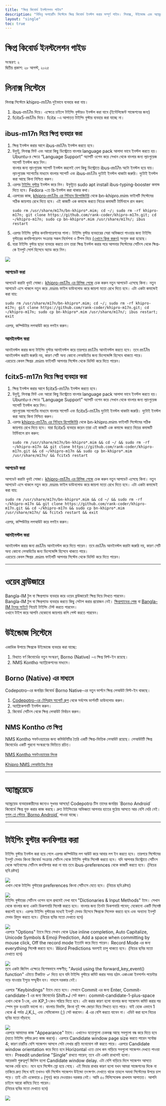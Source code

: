 ```yaml
---
title: "ক্ষিপ্র কিবোর্ড ইনস্টলেশন গাইড"
description: "বিভিন্ন অপারেটিং সিস্টেমে ক্ষিপ্র কিবোর্ড ইনস্টল করার সম্পূর্ণ গাইড। লিনাক্স, উইন্ডোজ এবং অ্যান্ড্রয়েডে ক্ষিপ্র সেটআপ করুন।"
layout: "single"
toc: true
---
```


# ক্ষিপ্র কিবোর্ড ইনস্টলেশন গাইড

সংস্করণ: ২  
দ্বিতীয় প্রকাশ: ২৮ আগস্ট, ২০২৫


# লিনাক্স সিস্টেমে

লিনাক্স সিস্টেমে khipro-m17n দুইভাবে ব্যবহার করা যায়।

1. ibus-m17n দিয়ে। এক্ষেত্রে চাইলে টাইপিং বুস্টারও ইনস্টল করা যাবে (ইন্টেলিজেন্ট সাজেশনের জন্য)  
2. fcitx5-m17n দিয়ে। fcitx \-এ আপাতত টাইপিং বুস্টার ব্যবহার করা যাচ্ছে না।

## ibus-m17n দিয়ে ক্ষিপ্র ব্যবহার করা

1. ক্ষিপ্র ইনস্টল করার আগে ibus-m17n ইনস্টল করতে হবে।  
2. উবুন্টু, লিনাক্স মিন্ট এবং আরো কিছু ডিস্ট্রোতে বাংলার language pack আলাদা ভাবে ইনস্টল করতে হয়। Ubuntu-র ক্ষেত্রে “Language Support” অ্যাপটি ওপেন করে সেখান থেকে বাংলার জন্য ল্যাংগুয়েজ সাপোর্ট ইনস্টল করে নিন।  
   বাংলার জন্য ল্যাংগুয়েজ সাপোর্ট ইনস্টল করলেই বেশ কিছু ডিস্ট্রোতে ibus-m17n অটো ইনস্টল হয়ে যায়।  
   ল্যাংগুয়েজ সাপোর্টের মাধ্যমে বাংলার সাপোর্ট এবং ibus-m17n দুটোই ইনস্টল থাকাটা জরুরি। দুটোই ইনস্টল করা আছে কিনা নিশ্চিত করুন।  
3. এরপর [টাইপিং বুস্টার](https://mike-fabian.github.io/ibus-typing-booster/) ইনস্টল করে নিন। উবুন্টুতে sudo apt install ibus-typing-booster কমান্ড দিতে হবে। Fedora \-তে প্রি-ইনস্টল করা থাকার কথা।  
4. এরপরের কাজ, [khipro-m17n এর গিটহাব রিপোজিটরি](https://github.com/rank-coder/khipro-m17n) থেকে bn-khipro.mim ফাইলটি সিস্টেমের সঠিক জায়গায় রেখে দিতে হবে। এই কাজটি এক কমান্ডে করতে নিচের কমান্ডটি টার্মিনালে রান করুন:  
   ```
   sudo rm /usr/share/m17n/bn-khipro*.mim; cd ~/; sudo rm -rf khipro-m17n; git clone https://github.com/rank-coder/khipro-m17n.git; cd ~/khipro-m17n; sudo cp bn-khipro*.mim /usr/share/m17n/; ibus restart
   ```  
5. এরপর টাইপিং বুস্টার কনফিগারেশনের পালা। টাইপিং বুস্টার ব্যবহারের সেরা অভিজ্ঞতা পাওয়ার জন্য টাইপিং বুস্টারের কনফিগারেশন সংক্রান্ত সকল নির্দেশনা ও টিপস নিচে [(এখানে ক্লিক করুন)](/installation/#%E0%A6%9F%E0%A6%87%E0%A6%AA-%E0%A6%AC%E0%A6%B8%E0%A6%9F%E0%A6%B0-%E0%A6%95%E0%A6%A8%E0%A6%AB%E0%A6%97%E0%A6%B0-%E0%A6%95%E0%A6%B0) সংযুক্ত করা হয়েছে।  
6. যারা টাইপিং বুস্টার ছাড়া ব্যবহার করতে চান তারা ক্ষিপ্র ইনস্টল করার পরে আপনার সিস্টেমের সেটিংস থেকে ক্ষিপ্র-কে ইনপুট সোর্স হিসেবে অ্যাড করে নিন।

![](/img/installation/image1.webp)

### আপডেট করা 

আপডেট করাটা খুবই সোজা। [khipro-m17n এর রিলিজ পেজে](https://github.com/rank-coder/khipro-m17n/releases) চেক করুন নতুন আপডেট এসেছে কিনা। নতুন আপডেট এসে থাকলে নতুন করে .mim ফাইল ডাউনলোড করে জায়গা মতো রেখে দিতে হবে। এটা একটা কমান্ডেই করা যায়:  
```
sudo rm /usr/share/m17n/bn-khipro*.mim; cd ~/; sudo rm -rf khipro-m17n; git clone https://github.com/rank-coder/khipro-m17n.git; cd ~/khipro-m17n; sudo cp bn-khipro*.mim /usr/share/m17n/; ibus restart; exit
``` 
এরপর, কম্পিউটার লগআউট করে লগইন করুন।

### আনইনস্টল করা

আনইনস্টল করার জন্য টাইপিং বুস্টার আনইনস্টল করে তারপরে m17n আনইনস্টল করতে হবে। তবে m17n আনইনস্টল করাটা জরুরি নয়, কারণ সেটি অন্য কোনো লেআউটের জন্য ডিপেন্ডেন্সি হিসেবে থাকতে পারে।  
এরচেয়ে কেবল ক্ষিপ্রর .mim ফাইলটি আপনার সিস্টেম থেকে ডিলিট করে দিতে পারেন। 

## fcitx5-m17n দিয়ে ক্ষিপ্র ব্যবহার করা

1. ক্ষিপ্র ইনস্টল করার আগে fcitx5-m17n ইনস্টল করতে হবে।  
2. উবুন্টু, লিনাক্স মিন্ট এবং আরো কিছু ডিস্ট্রোতে বাংলার language pack আলাদা ভাবে ইনস্টল করতে হয়। Ubuntu-র ক্ষেত্রে “Language Support” অ্যাপটি ওপেন করে সেখান থেকে বাংলার জন্য ল্যাংগুয়েজ সাপোর্ট ইনস্টল করে নিন।  
   ল্যাংগুয়েজ সাপোর্টের মাধ্যমে বাংলার সাপোর্ট এবং fcitx5-m17n দুটোই ইনস্টল থাকাটা জরুরি। দুটোই ইনস্টল করা আছে কিনা নিশ্চিত করুন।  
3. এরপর [khipro-m17n এর গিটহাব রিপোজিটরি](https://github.com/rank-coder/khipro-m17n) থেকে bn-khipro.mim ফাইলটি সিস্টেমের সঠিক জায়গায় রেখে দিতে হবে। যারা fcitx5 ব্যবহার করেন তারা  এই কাজটি এক কমান্ডে করতে নিচের কমান্ডটি টার্মিনালে রান করুন:  
   ```
   sudo rm /usr/share/m17n/bn-khipro*.mim && cd ~/ && sudo rm -rf ~/khipro-m17n && git clone https://github.com/rank-coder/khipro-m17n.git && cd ~/khipro-m17n && sudo cp bn-khipro*.mim /usr/share/m17n/ && fcitx5 restart
   ```

### আপডেট করা

আপডেট করাটা খুবই সোজা। [khipro-m17n এর রিলিজ পেজে](https://github.com/rank-coder/khipro-m17n/releases) চেক করুন নতুন আপডেট এসেছে কিনা। নতুন আপডেট এসে থাকলে নতুন করে .mim ফাইল ডাউনলোড করে জায়গা মতো রেখে দিতে হবে। এটা একটা কমান্ডেই করা যায়:  
```
sudo rm /usr/share/m17n/bn-khipro*.mim && cd ~/ && sudo rm -rf ~/khipro-m17n && git clone https://github.com/rank-coder/khipro-m17n.git && cd ~/khipro-m17n && sudo cp bn-khipro*.mim /usr/share/m17n/ && fcitx5 restart && exit  
```
এরপর, কম্পিউটার লগআউট করে লগইন করুন।

### আনইনস্টল করা

আনইনস্টল করার জন্য m17n আনইনস্টল করে দিতে পারেন। তবে m17n আনইনস্টল করাটা জরুরি নয়, কারণ সেটি অন্য কোনো লেআউটের জন্য ডিপেন্ডেন্সি হিসেবে থাকতে পারে।  
এরচেয়ে কেবল ক্ষিপ্রর .mim ফাইলটি আপনার সিস্টেম থেকে ডিলিট করে দিতে পারেন।

---

# ওয়েব ব্রাউজারে

Bangla-IM টুল বা ক্ষিপ্রপ্যাড ব্যবহার করে ওয়েব ব্রাউজারেই ক্ষিপ্র দিয়ে লিখতে পারবেন।    
Bangla-IM টুল বা ক্ষিপ্রপ্যাড ব্যবহার করতে কিছু সেটাপ করার প্রয়োজন নেই। [ক্ষিপ্রপ্যাডের পেজ](https://khiprokeyboard.github.io/khipropad) বা [Bangla-IM টুলের সাইটে](www.nabilsnigdho.dev/bangla-im) গিয়েই টাইপিং টেস্ট করতে পারবেন।  
ওখানে টাইপ করে আপনি যেকোনো জায়গায় কপি পেস্ট করতে পারবেন।  

# উইন্ডোজ সিস্টেমে

একাধিক উপায়ে ক্ষিপ্রকে উইন্ডোজে ব্যবহার করা যাচ্ছে:

1. বিখ্যাত বর্ণ কিবোর্ডের নতুন সংস্করণ, Borno (Native) \-এ ক্ষিপ্র বিল্ট-ইন রয়েছে।  
2. NMS Kontho অ্যাপ্লিকেশনের মাধ্যমে। 

## Borno (Native) এর মাধ্যমে

Codepotro-এর জনপ্রিয় কিবোর্ড Borno Native-এর নতুন ভার্শনে ক্ষিপ্র লেআউট বিল্ট-ইন থাকছে।

1. [Codepotro-এর টেলিগ্রাম সাপোর্ট গ্রুপ](https://t.me/codepotro) থেকে সর্বশেষ ভার্শনটি ডাউনলোড করুন।  
2. অ্যাপ্লিকেশনটি ইনস্টল করুন।  
3. কিবোর্ড সেটিংস থেকে ক্ষিপ্র লেআউট নির্বাচন করুন।

## NMS Kontho তে ক্ষিপ্র

NMS Kontho সফটওয়্যারের জন্য কমিউনিটির তৈরি একটি ক্ষিপ্র-ভিত্তিক লেআউট রয়েছে। লেআউটটি ক্ষিপ্র কিবোর্ডের একটি পুরনো সংস্করণের ভিত্তিতে রচিত।

[NMS Kontho সফটওয়্যারের লিংক](https://nabil-bot.github.io/Kontho/index.html)

[Khipro NMS লেআউটের লিংক](https://github.com/NabilSnigdho/khipro-nms)

---

# অ্যান্ড্রয়েডে

অ্যান্ড্রয়েড ব্যবহারকারীদের জন্যেও সুখবর আসছে\! Codepotro টিম তাদের জনপ্রিয় \`Borno Android\` কিবোর্ডে ক্ষিপ্র যুক্ত করার কাজ করছে। দ্রুত টাইপিংয়ের অভিজ্ঞতা আপনার হাতের মুঠোয় আসতে আর বেশি দেরি নেই।  
[গুগল প্লে স্টোরে \`Borno Android\`](https://play.google.com/store/apps/details?id=com.codepotro.borno.keyboard&pcampaignid=web_share) পাওয়া যাচ্ছে।

---

# টাইপিং বুস্টার কনফিগার করা

টাইপিং বুস্টার ইনস্টল করা হয়ে গেলে এরপর কম্পিউটার লগ আউট করে আবার লগ ইন করতে হবে। তারপরে সিস্টেমের ইনপুট মেথড কিংবা কিবোর্ড সংক্রান্ত সেটিংস থেকে টাইপিং বুস্টার সিলেক্ট করতে হবে। যদি আপনার ডিস্ট্রোতে সেটিংস থেকে আইবাসের সেটিংস কনফিগার করা না যায় তবে ibus-preferences থেকে কাজটি করতে হবে। (নিচের ছবি দ্রষ্টব্য)

![](/img/installation/image2.webp)  
এখান থেকে টাইপিং বুস্টারের preferences কিংবা সেটিংসে যেতে হবে। (নিচের ছবি দ্রষ্টব্য)

![](/img/installation/image3.webp)  
টাইপিং বুস্টারের সেটিংস ওপেন হলে প্রথমেই দেখা যাবে "Dictionaries & Input Methods" ট্যাব। সেখান থেকে বাংলার জন্য একটা ডিকশনারি সিলেক্ট করতে হবে। বাংলার জন্য তিনটা ডিকশনারি পাবেন; যেকোনো একটি সিলেক্ট করলেই হবে। এরপর টাইপিং বুস্টারের মধ্যেই ইনপুট মেথড হিসেবে ক্ষিপ্রকে সিলেক্ত করতে হবে এবং অন্যান্য ইনপুট মেথড রিমুভ করতে হবে। (নিচের ছবির মতো দেখাতে হবে)

![](/img/installation/image4.webp)  
এরপরে "Options" ট্যাবে গিয়ে সেখান থেকে Use inline completion, Auto Capitalize, Unicode Symbols & Emoji Prediction, Add a space when committing by mouse click, Off the record mode ইত্যাদি করে দিতে পারেন। Record Mode এর জন্য everything সিলেক্ট করতে হবে। Word Predictions অবশ্যই চালু থাকতে হবে। (নিচের ছবির মতো দেখাতে হবে)

![](/img/installation/image5.webp)  
তবে একটা জিনিস এক্ষেত্রে বিশেষভাবে লক্ষণীয়; "Avoid using the forward\_key\_event() function" এটাতে টিকচিহ্ন ✓ দিতে হবে যদি টাইপিং বুস্টারে কমিট করার সময় হঠাৎ একাএকা ইনসার্শন পয়েন্টার নড়ে যাওয়ার ইস্যুর সম্মুখীন হন। নাহলে দরকার নেই।

এরপরে "Keybindings" ট্যাবে যেতে হবে। সেখানে Commit এর জন্য Enter, Commit-candidate-1 এর জন্য কিবোর্ডের Shift+J সেট করুন। commit-candidate-1-plus-space এখান থেকে 1-কে, এবং KP\_1-কেও সরিয়ে দিতে হবে। এটা করার কারণ হলো বাংলার জন্য সাজেশন কমিট করার পর স্পেস যুক্ত হওয়াটা ভালো না। বাংলায় বিভক্তি, কিংবা দুই শব্দ জোড়া দিয়ে লিখতে হতে পারে। যাই হোক এভাবে 1 থেকে 4 পর্যন্ত J,K,L, এবং সেমিকোলন (;) সেট করবেন। 4 এর বেশি করতে যাবেন না। এডিট করা হলে নিচের ছবির মতো দাঁড়াবে:

![](/img/installation/image6.webp)  
এরপরে আমাদের কাজ "Appearance" ট্যাবে। এখানেও যতোগুলো চেকবক্স আছে সবগুলো বন্ধ করে দিতে হবে (যাতে টাইপিং বুস্টার দ্রুত কাজ করবে)। এরপরে Candidate window page size করতে পারেন সর্বোচ্চ 4; কারণ চারটির বেশি সাজেশন আসলে সেটা লেখার প্রতি মনোযোগ নষ্ট করতে পারে। এরপরে Candidate window orientation করে দিতে হবে Horizontal এতে চোখ কম নাড়িয়ে সবগুলো সাজেশন দেখতে পাওয়া যাবে। Preedit underline "Single" রাখতে পারেন; তবে এটা একটা রাখলেই হলো।   
আরেকটা গুরুত্বপূর্ণ জিনিস হলো Candidate window delay. এটা বেশি বাড়িয়ে দিলে সাজেশন আসতে অনেক দেরি হবে। মনে হবে সিস্টেম স্লো হয়ে গেছে। এই ফিচার রাখার কারণ হলো যখন আমরা সাজেশনের দিকে না তাকিয়ে দ্রুত লিখে যাই তখনও যদি সিস্টেম সাজেশন উইন্ডো তৎক্ষণাৎ দেখাতে থাকে তাহলে অযথা সিস্টেমের উপরে চাপ পড়ে। তাই এটা একেবারে ০ (শূন্য) করে দেওয়ারও দরকার নেই। আমি ৫০ মিলিসেকেন্ড রাখলাম আপাতত। আপনি চাইলে আরো কমিয়ে নিতে পারেন।  
(নিচের ছবির মতো দেখাতে হবে)

![](/img/installation/image7.webp)